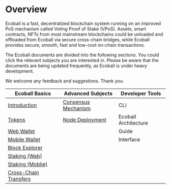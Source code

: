 # Overview

Ecoball is a fast, decentralized blockchain system running on an improved PoS mechanism called Voting Proof of Stake (VPoS). Assets, smart contracts, NFTs from most mainstream blockchains could be unloaded and offloaded from Ecoball via secure cross-chain bridges, while Ecoball provides secure, smooth, fast and low-cost on-chain transactions.

The Ecoball documents are divided into the following sections. You could click the relevant subjects you are interested in. Please be aware that the documents are being updated frequently, as Ecoball is under heavy development.

We welcome any feedback and suggestions. Thank you.

| Ecoball Basics                                               | Advanced Subjects                                                | **Developer Tools**  |
| ------------------------------------------------------------ | ---------------------------------------------------------------- | -------------------- |
| ​[Introduction](basic-infomation/ecoball-introduction.md)​   | ​[Consensus Mechanism](basic-infomation/consensus-mechanism.md)​ | CLI                  |
| ​[Tokens](basic-infomation/token-special-topic.md)​          | ​[Node Deployment](blockchain-node/deploy-node.md)​              | Ecoball Architecture |
| ​[Web Wallet](digital-wallet/web-digital-wallet.md)​         | ​                                                                | Guide                |
| ​[Mobile Wallet](digital-wallet/mobile-digital-wallet.md)​   | ​                                                                | Interface            |
| ​[Block Explorer](basic-infomation/blockchain-explorer.md)​  | ​                                                                | ​                    |
| ​[Staking (Web)](broken-reference)​                          | ​                                                                | ​                    |
| ​[Staking (Moblie)](broken-reference)​                       | ​                                                                | ​                    |
| ​[Cross-Chain Transfers](cross-chain/assert-cross-chain.md)​ | ​                                                                | ​                    |

​
